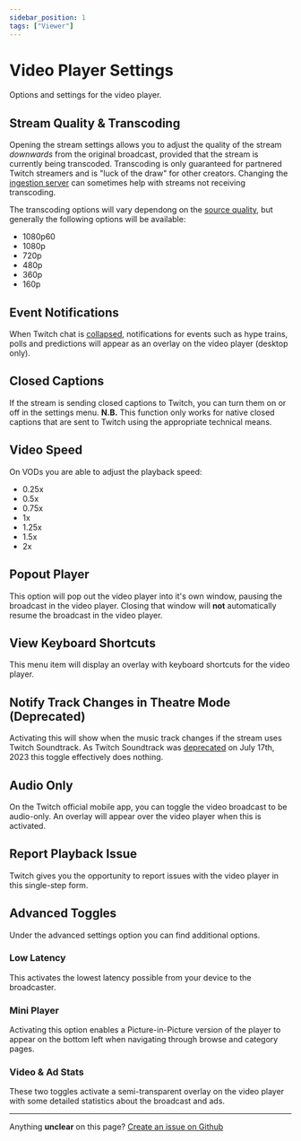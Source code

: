 ```yaml
---
sidebar_position: 1
tags: ["Viewer"]
---
```


# Video Player Settings
Options and settings for the video player.

## Stream Quality & Transcoding
Opening the stream settings allows you to adjust the quality of the stream *downwards* from the original broadcast, provided that the stream is currently being transcoded. Transcoding is only guaranteed for partnered Twitch streamers and is "luck of the draw" for other creators. Changing the [ingestion server](/docs/streaming_non_mobile/ingest-servers.md) can sometimes help with streams not receiving transcoding.

The transcoding options will vary dependong on the [source quality](/docs/streaming_non_mobile/video-settings.md), but generally the following options will be available:
- 1080p60
- 1080p
- 720p
- 480p
- 360p
- 160p

## Event Notifications
When Twitch chat is [collapsed](/docs/chat/chat-settings.md#collapse-chat), notifications for events such as hype trains, polls and predictions will appear as an overlay on the video player (desktop only). 

## Closed Captions
If the stream is sending closed captions to Twitch, you can turn them on or off in the settings menu. 
**N.B.** This function only works for native closed captions that are sent to Twitch using the appropriate technical means.

## Video Speed
On VODs you are able to adjust the playback speed:
- 0.25x
- 0.5x
- 0.75x
- 1x 
- 1.25x
- 1.5x
- 2x

## Popout Player
This option will pop out the video player into it's own window, pausing the broadcast in the video player. Closing that window will **not** automatically resume the broadcast in the video player.

## View Keyboard Shortcuts
This menu item will display an overlay with keyboard shortcuts for the video player.

## Notify Track Changes in Theatre Mode (Deprecated)
Activating this will show when the music track changes if the stream uses Twitch Soundtrack. As Twitch Soundtrack was [deprecated](https://help.twitch.tv/s/article/music-options-for-streamers) on July 17th, 2023 this toggle effectively does nothing.

## Audio Only
On the Twitch official mobile app, you can toggle the video broadcast to be audio-only. An overlay will appear over the video player when this is activated.

## Report Playback Issue
Twitch gives you the opportunity to report issues with the video player in this single-step form.

## Advanced Toggles
Under the advanced settings option you can find additional options.

### Low Latency
This activates the lowest latency possible from your device to the broadcaster.

### Mini Player
Activating this option enables a Picture-in-Picture version of the player to appear on the bottom left when navigating through browse and category pages.

### Video & Ad Stats
These two toggles activate a semi-transparent overlay on the video player with some detailed statistics about the broadcast and ads.

---
Anything **unclear** on this page? [Create an issue on Github](https://github.com/matthewbrandt/streamerwiki/issues/new)